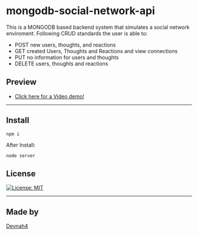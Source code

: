 # mongodb-social-network-api

This is a MONGODB based backend system that simulates a social network enviroment. Following CRUD standards the user is able to:
* POST new users, thoughts, and reactions
* GET created Users, Thoughts and Reactions and view connections
* PUT no information for users and thoughts
* DELETE users, thoughts and reactions

## Preview

- [Click here for a Video demo!](https://www.youtube.com/watch?v=sHypnzEkqqM)
***

## Install

```
npm i
```
After Install: 

```
node server
```

## License

[![License: MIT](https://img.shields.io/badge/License-MIT-blue.svg)](https://opensource.org/licenses/MIT)
***

## Made by

[Devnah4](https://github.com/Devnah4)
